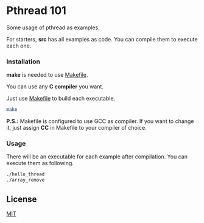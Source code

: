 # Pthread 101

Some usage of pthread as examples.

For starters, **src** has all examples as code. You can compile them to execute each one.

### Installation

**make** is needed to use [Makefile](Makefile).

You can use any **C compiler** you want. 

Just use [Makefile](Makefile) to build each executable.
```sh
make
```
**P.S.:** Makefile is configured to use GCC as compiler. If you want to change it, just assign **CC** in Makefile to your compiler of choice.

### Usage

There will be an executable for each example after compilation. You can execute them as following.
```sh
./hello_thread
./array_remove
```

## License

[MIT](LICENSE)
